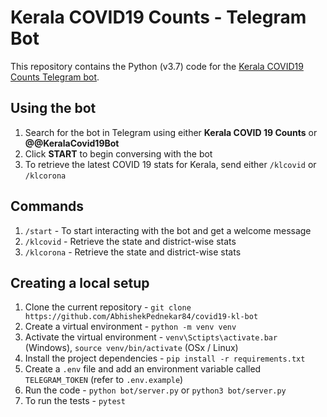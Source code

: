 # Kerala COVID19 Counts - Telegram Bot

This repository contains the Python (v3.7) code for the [Kerala COVID19 Counts Telegram bot](https://t.me/KeralaCovid19Bot).

## Using the bot

1. Search for the bot in Telegram using either **Kerala COVID 19 Counts** or **@@KeralaCovid19Bot**
2. Click **START** to begin conversing with the bot
3. To retrieve the latest COVID 19 stats for Kerala, send either `/klcovid` or `/klcorona`

## Commands
1. `/start` - To start interacting with the bot and get a welcome message
2. `/klcovid` - Retrieve the state and district-wise stats
3. `/klcorona` - Retrieve the state and district-wise stats

## Creating a local setup

1. Clone the current repository - `git clone https://github.com/AbhishekPednekar84/covid19-kl-bot`
2. Create a virtual environment - `python -m venv venv`
3. Activate the virtual environment - `venv\Sctipts\activate.bar` (Windows), `source venv/bin/activate` (OSx / Linux)
4. Install the project dependencies - `pip install -r requirements.txt`
5. Create a `.env` file and add an environment variable called `TELEGRAM_TOKEN` (refer to `.env.example`)
6. Run the code - `python bot/server.py` or `python3 bot/server.py`
7. To run the tests - `pytest`
